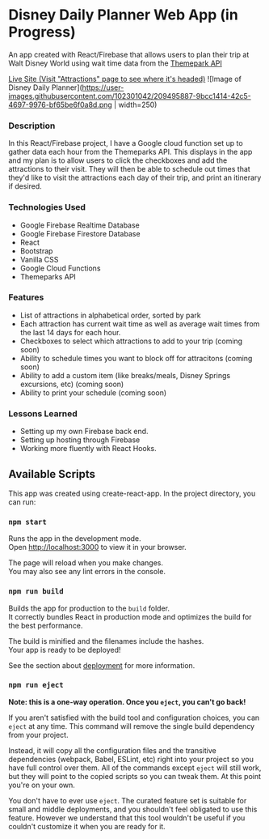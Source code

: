 # Disney Daily Planner Web App (in Progress)
An app created with React/Firebase that allows users to plan their trip at Walt Disney World using wait time data from the [Themepark API](https://api.themeparks.wiki/docs/v1/)

[Live Site (Visit "Attractions" page to see where it's headed)](https://disney-daily-planner-dbad2.web.app/)
![Image of Disney Daily Planner](https://user-images.githubusercontent.com/102301042/209495887-9bcc1414-42c5-4697-9976-bf65be6f0a8d.png | width=250)

### Description
In this React/Firebase project, I have a Google cloud function set up to gather data each hour from the Themeparks API. This displays in the app and my plan is to allow users to click the checkboxes and add the attractions to their visit. They will then be able to schedule out times that they'd like to visit the attractions each day of their trip, and print an itinerary if desired.

### Technologies Used
- Google Firebase Realtime Database
- Google Firebase Firestore Database
- React
- Bootstrap
- Vanilla CSS
- Google Cloud Functions
- Themeparks API

### Features
- List of attractions in alphabetical order, sorted by park
- Each attraction has current wait time as well as average wait times from the last 14 days for each hour.
- Checkboxes to select which attractions to add to your trip (coming soon)
- Ability to schedule times you want to block off for attracitons (coming soon)
- Ability to add a custom item (like breaks/meals, Disney Springs excursions, etc) (coming soon)
- Ability to print your schedule (coming soon)


### Lessons Learned
- Setting up my own Firebase back end.
- Setting up hosting through Firebase
- Working more fluently with React Hooks.


## Available Scripts

This app was created using create-react-app. In the project directory, you can run:

### `npm start`

Runs the app in the development mode.\
Open [http://localhost:3000](http://localhost:3000) to view it in your browser.

The page will reload when you make changes.\
You may also see any lint errors in the console.

### `npm run build`

Builds the app for production to the `build` folder.\
It correctly bundles React in production mode and optimizes the build for the best performance.

The build is minified and the filenames include the hashes.\
Your app is ready to be deployed!

See the section about [deployment](https://facebook.github.io/create-react-app/docs/deployment) for more information.

### `npm run eject`

**Note: this is a one-way operation. Once you `eject`, you can't go back!**

If you aren't satisfied with the build tool and configuration choices, you can `eject` at any time. This command will remove the single build dependency from your project.

Instead, it will copy all the configuration files and the transitive dependencies (webpack, Babel, ESLint, etc) right into your project so you have full control over them. All of the commands except `eject` will still work, but they will point to the copied scripts so you can tweak them. At this point you're on your own.

You don't have to ever use `eject`. The curated feature set is suitable for small and middle deployments, and you shouldn't feel obligated to use this feature. However we understand that this tool wouldn't be useful if you couldn't customize it when you are ready for it.

